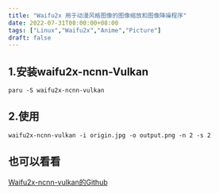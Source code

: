```yaml
---
title: "Waifu2x 用于动漫风格图像的图像缩放和图像降噪程序"
date: 2022-07-31T08:00:00+08:00
tags: ["Linux","Waifu2x","Anime","Picture"]
draft: false
---
```


## 1.安装waifu2x-ncnn-Vulkan

`paru -S waifu2x-ncnn-vulkan`

## 2.使用

`waifu2x-ncnn-vulkan -i origin.jpg -o output.png -n 2 -s 2`

## 也可以看看

[Waifu2x-ncnn-vulkan的Github](https://github.com/nihui/waifu2x-ncnn-vulkan)

